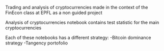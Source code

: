 Trading and analysis of cryptocurrencies made in the context of the FinEcon class at EPFL as a non guided project

Analysis of cryptocurrencies notebook contains test statistic for the main cryptocurrencies

Each of these notebooks has a different strategy:
	-Bitcoin dominance strategy
	-Tangency portofolio
